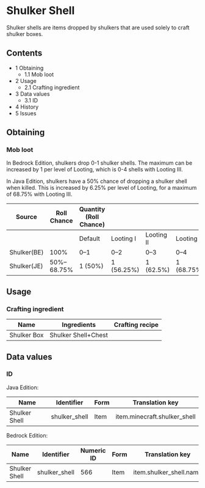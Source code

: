 # Shulker Shell
Shulker shells are items dropped by shulkers that are used solely to craft shulker boxes.

## Contents
- 1 Obtaining
	- 1.1 Mob loot
- 2 Usage
	- 2.1 Crafting ingredient
- 3 Data values
	- 3.1 ID
- 4 History
- 5 Issues

## Obtaining
### Mob loot
In Bedrock Edition, shulkers drop 0-1 shulker shells. The maximum can be increased by 1 per level of Looting, which is 0-4 shells with Looting III.

In Java Edition, shulkers have a 50% chance of dropping a shulker shell when killed. This is increased by 6.25% per level of Looting, for a maximum of 68.75% with Looting III.

| Source      | Roll Chance | Quantity (Roll Chance) |            |            |             |
|-------------|-------------|------------------------|------------|------------|-------------|
|             |             | Default                | Looting I  | Looting II | Looting III |
| Shulker(BE) | 100%        | 0–1                    | 0–2        | 0–3        | 0–4         |
| Shulker(JE) | 50%–68.75%  | 1 (50%)                | 1 (56.25%) | 1 (62.5%)  | 1 (68.75%)  |

## Usage
### Crafting ingredient
| Name        | Ingredients         | Crafting recipe |
|-------------|---------------------|-----------------|
| Shulker Box | Shulker Shell+Chest |                 |

## Data values
### ID
Java Edition:

| Name          | Identifier    | Form | Translation key              |
|---------------|---------------|------|------------------------------|
| Shulker Shell | shulker_shell | Item | item.minecraft.shulker_shell |

Bedrock Edition:

| Name          | Identifier    | Numeric ID | Form | Translation key         |
|---------------|---------------|------------|------|-------------------------|
| Shulker Shell | shulker_shell | 566        | Item | item.shulker_shell.name |


